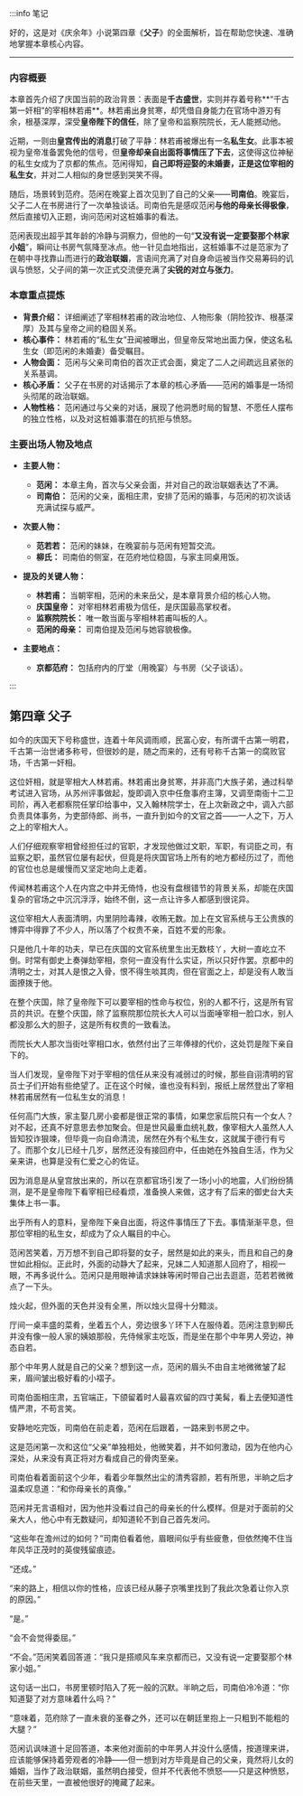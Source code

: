 :::info 笔记

好的，这是对《庆余年》小说第四章《**父子**》的全面解析，旨在帮助您快速、准确地掌握本章核心内容。

---

### 内容概要

本章首先介绍了庆国当前的政治背景：表面是**千古盛世**，实则并存着号称**“千古第一奸相”的宰相林若甫**。林若甫出身贫寒，却凭借自身能力在官场中游刃有余，根基深厚，深受**皇帝陛下的信任**，除了皇帝和监察院院长，无人能撼动他。

近期，一则由**皇宫传出的消息**打破了平静：林若甫被爆出有一名**私生女**。此事本被视为皇帝准备罢免他的信号，但**皇帝却亲自出面将事情压了下去**，这使得这位神秘的私生女成为了京都的焦点。范闲得知，**自己即将迎娶的未婚妻，正是这位宰相的私生女**，并对二人相似的身世感到哭笑不得。

随后，场景转到范府。范闲在晚宴上首次见到了自己的父亲——**司南伯**。晚宴后，父子二人在书房进行了一次单独谈话。司南伯先是感叹范闲**与他的母亲长得极像**，然后直接切入正题，询问范闲对这桩婚事的看法。

范闲表现出超乎其年龄的冷静与洞察力，但他的一句“**又没有说一定要娶那个林家小姐**”，瞬间让书房气氛降至冰点。他一针见血地指出，这桩婚事不过是范家为了在朝中寻找靠山而进行的**政治联姻**，言语间充满了对自身命运被当作交易筹码的讥讽与愤怒，父子间的第一次正式交流便充满了**尖锐的对立与张力**。

### 本章重点提炼

*   **背景介绍：** 详细阐述了宰相林若甫的政治地位、人物形象（阴险狡诈、根基深厚）及其与皇帝之间的稳固关系。
*   **核心事件：** 林若甫的“私生女”丑闻被曝出，但皇帝反常地出面力保，使这名私生女（即范闲的未婚妻）备受瞩目。
*   **人物会面：** 范闲与父亲司南伯的首次正式会面，奠定了二人之间疏远且紧张的关系基调。
*   **核心矛盾：** 父子在书房的对话揭示了本章的核心矛盾——范闲的婚事是一场彻头彻尾的政治联姻。
*   **人物性格：** 范闲通过与父亲的对话，展现了他洞悉时局的智慧、不愿任人摆布的独立性格，以及对这桩婚事潜在的抗拒与愤怒。

### 主要出场人物及地点

*   **主要人物：**
    *   **范闲：** 本章主角，首次与父亲会面，并对自己的政治联姻表达了不满。
    *   **司南伯：** 范闲的父亲，面相庄肃，安排了范闲的婚事，与范闲的初次谈话充满试探与威严。

*   **次要人物：**
    *   **范若若：** 范闲的妹妹，在晚宴前与范闲有短暂交流。
    *   **柳氏：** 司南伯的侧室，在范府地位稳固，与家主同桌用饭。

*   **提及的关键人物：**
    *   **林若甫：** 当朝宰相，范闲的未来岳父，是本章背景介绍的核心人物。
    *   **庆国皇帝：** 对宰相林若甫极为信任，是庆国最高掌权者。
    *   **监察院院长：** 唯一敢当面与宰相林若甫叫板的人。
    *   **范闲的母亲：** 司南伯提及范闲与她容貌极像。

*   **主要地点：**
    *   **京都范府：** 包括府内的厅堂（用晚宴）与书房（父子谈话）。

:::

## 第四章 **父子**

如今的庆国天下号称盛世，连着十年风调雨顺，民富心安，有所谓千古第一明君，千古第一治世诸多称号，但很妙的是，随之而来的，还有号称千古第一的腐败官场，千古第一奸相。

这位奸相，就是宰相大人林若甫。林若甫出身贫寒，并非高门大族子弟，通过科举考试进入官场，从苏州评事做起，旋即调入京中任詹事府主簿，又调至南衙十二卫司阶，再入老都察院任掌印给事中，又入翰林院学士，在上次新政之中，调入六部负责具体事务，为吏部侍郎、尚书，一直升到如今的文官之首——一人之下，万人之上的宰相大人。

人们仔细观察宰相曾经担任过的官职，才发现他做过文职，军职，有词臣之司，有监察之职，虽然官位屡有起伏，但竟是将庆国官场上所有的地方都经历过了，而他的官位也总是缓慢而又坚定地向上走着。

传闻林若甫这个人在内宫之中并无倚恃，也没有盘根错节的背景关系，却能在庆国复杂的官场之中沉沉浮浮，始终不倒，这一点让许多人都感到很诧异。

这位宰相大人表面清明，内里阴险毒辣，收贿无数。加上在文官系统与王公贵族的博弈中得罪了不少人，所以落了个权贵不亲，百姓不爱的形象。

只是他几十年的功夫，早已在庆国的文官系统里生出无数枝丫，大树一直屹立不倒。时常有御史上奏弹劾宰相，奈何一直没有什么实证，所以只好作罢。京都中的清明之士，对其人是恨之入骨，恨不得生啖其肉，但在官面之上，却是没有人敢当面撩拨于他。

在整个庆国，除了皇帝陛下可以要宰相的性命与权位，别的人都不行，这是所有官员的共识。在整个庆国，除了监察院那位院长大人可以当面唾宰相一脸口水，别人都没那么大的胆子，这是所有权贵的一致看法。

而院长大人那次当街吐宰相口水，依然付出了三年俸禄的代价，这处罚是陛下亲自下的。

当人们发现，皇帝陛下对于宰相的信任从来没有减弱过的时候，那些自诩清明的官员士子们开始有些绝望了。正在这个时候，谁也没有料到，报纸上居然登出了宰相林若甫居然有一位私生女的消息！

任何高门大族，家主娶几房小妾都是很正常的事情，如果您家后院只有一个女人？对不起，还真不好意思去参加聚会。但是世风最重血统礼数，像宰相大人虽然人人皆知狡诈狠竦，但毕竟一向自命清流，居然在外有个私生女，这就属于德行有亏了。而那个女儿已经十几岁，居然还没有接回府中，任由她在外独自生活，作为父亲来讲，也算是没有仁爱之心的佐证。

因为消息是从皇宫放出来的，所以在京都官场引发了一场小小的地震，人们纷纷猜测，是不是皇帝陛下看宰相已经看烦，准备换人来做，这才有了后来的御史台大夫集体上书一事。

出乎所有人的意料，皇帝陛下亲自出面，将这件事情压了下去。事情渐渐平息，但那位宰相的私生女，却成为了众人瞩目的中心。

范闲苦笑着，万万想不到自己即将娶的女子，居然是如此的来头，而且和自己的身世如此相似。正此时，外面的动静大了起来，兄妹二人知道那人回府了，相视一眼，不再多说什么。范闲只是用眼神请求妹妹等闲时带自己出去逛逛，范若若微微点了一下头。

烛火起，但外面的天色并没有全黑，所以烛火显得十分黯淡。

厅间一桌丰盛的菜肴，坐着五个人，旁边很多丫环下人在服侍着。范闲注意到柳氏并没有像一般人家的姨娘那般，先侍候家主吃饭，而是坐在那个中年男人旁边，神态自若。

那个中年男人就是自己的父亲？想到这一点，范闲的眉头不由自主地微微皱了起来，眉间皱出极好看的小褶子。

司南伯面相庄肃，五官端正，下颌留着时人最喜欢留的四寸美髯，看上去便知道性情严肃，不苟言笑。

安静地吃完饭，司南伯在前走着，范闲在后跟着，一路来到书房之中。

这是范闲第一次和这位“父亲”单独相处，他微笑着，并不如何激动，因为在他内心深处，从来没有真正将对方看成自己的骨肉至亲。

司南伯看着面前这个少年，看着少年飘然出尘的清秀容颜，若有所思，半晌之后才温柔叹息道：“和你母亲长的真像。”

范闲并无言语相对，因为他并没看过自己的母亲长的什么模样。但是对于面前的父亲大人，他心中有无数疑问，却知道轮不到自己首先发问。

“这些年在澹州过的如何？”司南伯看着他，眉眼间似乎有些疲惫，但依然掩不住当年风华正茂时的英俊残留痕迹。

“还成。”

“来的路上，相信以你的性格，应该已经从藤子京嘴里找到了我此次急着让你入京的原因。”

“是。”

“会不会觉得委屈。”

“不会。”范闲笑着回答道：“我只是搭顺风车来京都而已，又没有说一定要娶那个林家小姐。”

这句话一出口，书房里顿时陷入了死一般的沉默。半晌之后，司南伯冷冷道：“你知道娶了对方意味着什么吗？”

“意味着，范府除了一直未衰的圣眷之外，还可以在朝廷里抱上一只粗到不能粗的大腿？”

范闲讥讽味道十足回答道，本来他对面前的中年男人并没什么感情，按道理来讲，应该能够保持着旁观者的冷静——但一想到对方毕竟是自己的父亲，竟然将儿女的婚姻，当作了政治联姻，虽然明白接受，但并不代表他不愤怒——只是这种愤怒，在前些天里，一直被他很好的掩藏了起来。

